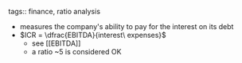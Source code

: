 tags:: finance, ratio analysis

- measures the company's ability to pay for the interest on its debt
- $ICR = \dfrac{EBITDA}{interest\ expenses}$
	- see [[EBITDA]]
	- a ratio ~5 is considered OK